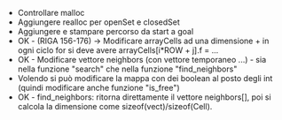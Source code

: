 - Controllare malloc
- Aggiungere realloc per openSet e closedSet
- Aggiungere e stampare percorso da start a goal
- OK - (RIGA 156-176) -> Modificare arrayCells ad una dimensione + in ogni ciclo for si deve avere arrayCells[i*ROW + j].f = ...
- OK - Modificare vettore neighbors (con vettore temporaneo ...) - sia nella funzione "search" che nella funzione "find_neighbors"
- Volendo si può modificare la mappa con dei boolean al posto degli int (quindi modificare anche funzione "is_free")
- OK - find_neighbors: ritorna direttamente il vettore neighbors[], poi si calcola la dimensione come sizeof(vect)/sizeof(Cell).